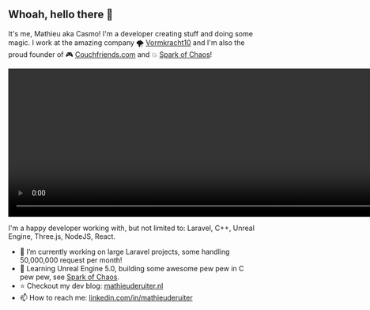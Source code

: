 ## Whoah, hello there 👋
It's me, Mathieu aka Casmo! I'm a developer creating stuff and doing some magic. I work at the amazing company 🌪️ [Vormkracht10](https://vormkracht10.nl) and I'm also the proud founder of 🎮 [Couchfriends.com](https://couchfriends.com) and 💥 [Spark of Chaos](Https://sparkofchaos.com)!

<video width="900" height="300" src="https://github.com/user-attachments/assets/246a3aaa-56d9-4d3c-82db-4b4d27851e7e" autoplay muted></video>

I'm a happy developer working with, but not limited to: Laravel, C++, Unreal Engine, Three.js, NodeJS, React.

- 🔭 I’m currently working on large Laravel projects, some handling 50,000,000 request per month!
- 🌱 Learning Unreal Engine 5.0, building some awesome pew pew in C pew pew, see [Spark of Chaos](https://sparkofchaos.com).
- ⭐ Checkout my dev blog: [mathieuderuiter.nl](https://mathieuderuiter.nl)
- 📫 How to reach me: [linkedin.com/in/mathieuderuiter](https://www.linkedin.com/in/mathieuderuiter/)
